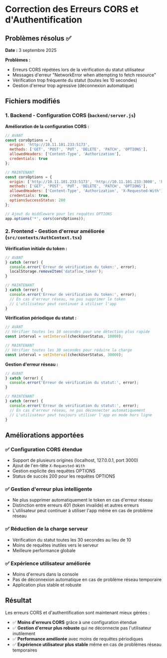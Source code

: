 # Correction des Erreurs CORS et d'Authentification

## Problèmes résolus ✅

**Date :** 3 septembre 2025

**Problèmes :** 
- Erreurs CORS répétées lors de la vérification du statut utilisateur
- Messages d'erreur "NetworkError when attempting to fetch resource"
- Vérification trop fréquente du statut (toutes les 10 secondes)
- Gestion d'erreur trop agressive (déconnexion automatique)

## Fichiers modifiés

### 1. **Backend - Configuration CORS** (`backend/server.js`)

**Amélioration de la configuration CORS :**
```javascript
// AVANT
const corsOptions = {
  origin: 'http://10.11.101.233:5173',
  methods: ['GET', 'POST', 'PUT', 'DELETE', 'PATCH', 'OPTIONS'],
  allowedHeaders: ['Content-Type', 'Authorization'],
  credentials: true
};

// MAINTENANT
const corsOptions = {
  origin: ['http://10.11.101.233:5173', 'http://10.11.101.233:3000', 'http://127.0.0.1:5173'],
  methods: ['GET', 'POST', 'PUT', 'DELETE', 'PATCH', 'OPTIONS'],
  allowedHeaders: ['Content-Type', 'Authorization', 'X-Requested-With'],
  credentials: true,
  optionsSuccessStatus: 200
};

// Ajout du middleware pour les requêtes OPTIONS
app.options('*', cors(corsOptions));
```

### 2. **Frontend - Gestion d'erreur améliorée** (`src/contexts/AuthContext.tsx`)

**Vérification initiale du token :**
```typescript
// AVANT
} catch (error) {
  console.error('Erreur de vérification du token:', error);
  localStorage.removeItem('dataflow_token');
}

// MAINTENANT
} catch (error) {
  console.error('Erreur de vérification du token:', error);
  // En cas d'erreur réseau, ne pas supprimer le token
  // L'utilisateur peut continuer à utiliser l'app
}
```

**Vérification périodique du statut :**
```typescript
// AVANT
// Vérifier toutes les 10 secondes pour une détection plus rapide
const interval = setInterval(checkUserStatus, 10000);

// MAINTENANT
// Vérifier toutes les 30 secondes pour réduire la charge
const interval = setInterval(checkUserStatus, 30000);
```

**Gestion d'erreur réseau :**
```typescript
// AVANT
} catch (error) {
  console.error('Erreur de vérification du statut:', error);
}

// MAINTENANT
} catch (error) {
  console.error('Erreur de vérification du statut:', error);
  // En cas d'erreur réseau, ne pas déconnecter automatiquement
  // L'utilisateur peut toujours utiliser l'app en mode hors ligne
}
```

## Améliorations apportées

### ✅ **Configuration CORS étendue**
- Support de plusieurs origines (localhost, 127.0.0.1, port 3000)
- Ajout de l'en-tête `X-Requested-With`
- Gestion explicite des requêtes OPTIONS
- Status de succès 200 pour les requêtes OPTIONS

### ✅ **Gestion d'erreur plus intelligente**
- Ne plus supprimer automatiquement le token en cas d'erreur réseau
- Distinction entre erreurs 401 (token invalide) et autres erreurs
- L'utilisateur peut continuer à utiliser l'app même en cas de problème réseau

### ✅ **Réduction de la charge serveur**
- Vérification du statut toutes les 30 secondes au lieu de 10
- Moins de requêtes inutiles vers le serveur
- Meilleure performance globale

### ✅ **Expérience utilisateur améliorée**
- Moins d'erreurs dans la console
- Pas de déconnexion automatique en cas de problème réseau temporaire
- Application plus stable et robuste

## Résultat

Les erreurs CORS et d'authentification sont maintenant mieux gérées :
- ✅ **Moins d'erreurs CORS** grâce à une configuration étendue
- ✅ **Gestion d'erreur plus robuste** qui ne déconnecte pas l'utilisateur inutilement
- ✅ **Performance améliorée** avec moins de requêtes périodiques
- ✅ **Expérience utilisateur plus stable** même en cas de problèmes réseau temporaires

